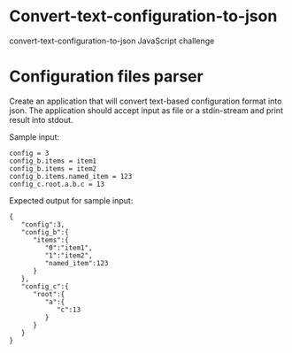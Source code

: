 # Convert-text-configuration-to-json
convert-text-configuration-to-json JavaScript challenge

Configuration files parser
===

Create an application that will convert text-based configuration format into json.
The application should accept input as file or a stdin-stream and print result into stdout.

Sample input:
```
config = 3
config_b.items = item1
config_b.items = item2
config_b.items.named_item = 123
config_c.root.a.b.c = 13
```

Expected output for sample input:
```
{
   "config":3,
   "config_b":{
      "items":{
         "0":"item1",
         "1":"item2",
         "named_item":123
      }
   },
   "config_c":{
      "root":{
         "a":{
            "c":13
         }
      }
   }
}
